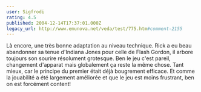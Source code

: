 ```yaml
---
user: Sigfrodi
rating: 4.5
published: 2004-12-14T17:37:01.000Z
legacy_url: http://www.emunova.net/veda/test/775.htm#comment-2155
---
```

Là encore, une très bonne adaptation au niveau technique. Rick a eu beau abandonner sa tenue d'Indiana Jones pour celle de Flash Gordon, il arbore toujours son sourire résolument grotesque. Ben le jeu c'est pareil, changement d'apparat mais globalement ça reste la même chose. Tant mieux, car le principe du premier était déjà bougrement efficace. Et comme la jouabilité a été largement améliorée et que le jeu est moins frustrant, ben on est forcément content!
